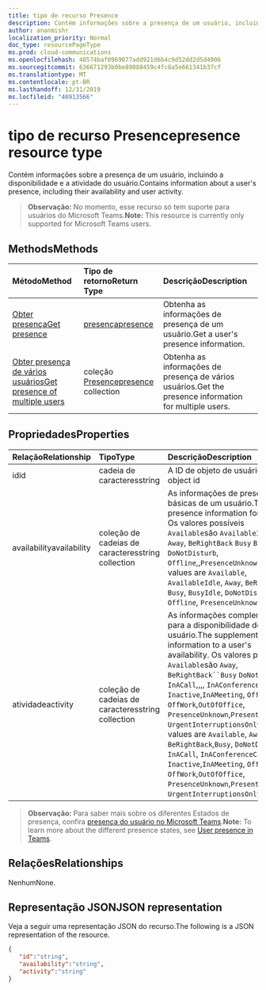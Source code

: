 ```yaml
---
title: tipo de recurso Presence
description: Contém informações sobre a presença de um usuário, incluindo a disponibilidade e a atividade do usuário.
author: ananmishr
localization_priority: Normal
doc_type: resourcePageType
ms.prod: cloud-communications
ms.openlocfilehash: 48574baf0969077add921d6b4c9d52dd2d5d4906
ms.sourcegitcommit: 636671293b0be89088459c4fc8a5e661341b37cf
ms.translationtype: MT
ms.contentlocale: pt-BR
ms.lasthandoff: 12/31/2019
ms.locfileid: "40913566"
---
```

# <a name="presence-resource-type"></a><span data-ttu-id="c6bb7-103">tipo de recurso Presence</span><span class="sxs-lookup"><span data-stu-id="c6bb7-103">presence resource type</span></span>

<span data-ttu-id="c6bb7-104">Contém informações sobre a presença de um usuário, incluindo a disponibilidade e a atividade do usuário.</span><span class="sxs-lookup"><span data-stu-id="c6bb7-104">Contains information about a user's presence, including their availability and user activity.</span></span>

> <span data-ttu-id="c6bb7-105">**Observação:** No momento, esse recurso só tem suporte para usuários do Microsoft Teams.</span><span class="sxs-lookup"><span data-stu-id="c6bb7-105">**Note:** This resource is currently only supported for Microsoft Teams users.</span></span>

## <a name="methods"></a><span data-ttu-id="c6bb7-106">Methods</span><span class="sxs-lookup"><span data-stu-id="c6bb7-106">Methods</span></span>

| <span data-ttu-id="c6bb7-107">Método</span><span class="sxs-lookup"><span data-stu-id="c6bb7-107">Method</span></span>                                                            | <span data-ttu-id="c6bb7-108">Tipo de retorno</span><span class="sxs-lookup"><span data-stu-id="c6bb7-108">Return Type</span></span>                                       | <span data-ttu-id="c6bb7-109">Descrição</span><span class="sxs-lookup"><span data-stu-id="c6bb7-109">Description</span></span>                                  |
|:------------------------------------------------------------------|:--------------------------------------------------|:---------------------------------------------|
| [<span data-ttu-id="c6bb7-110">Obter presença</span><span class="sxs-lookup"><span data-stu-id="c6bb7-110">Get presence</span></span>](../api/presence-get.md)     | [<span data-ttu-id="c6bb7-111">presença</span><span class="sxs-lookup"><span data-stu-id="c6bb7-111">presence</span></span>](../resources/presence.md)     | <span data-ttu-id="c6bb7-112">Obtenha as informações de presença de um usuário.</span><span class="sxs-lookup"><span data-stu-id="c6bb7-112">Get a user's presence information.</span></span>
| [<span data-ttu-id="c6bb7-113">Obter presença de vários usuários</span><span class="sxs-lookup"><span data-stu-id="c6bb7-113">Get presence of multiple users</span></span>](../api/cloudcommunications-getpresencesbyuserid.md)    |  <span data-ttu-id="c6bb7-114">coleção [Presence](../resources/presence.md)</span><span class="sxs-lookup"><span data-stu-id="c6bb7-114">[presence](../resources/presence.md) collection</span></span>     |  <span data-ttu-id="c6bb7-115">Obtenha as informações de presença de vários usuários.</span><span class="sxs-lookup"><span data-stu-id="c6bb7-115">Get the presence information for multiple users.</span></span>      |


## <a name="properties"></a><span data-ttu-id="c6bb7-116">Propriedades</span><span class="sxs-lookup"><span data-stu-id="c6bb7-116">Properties</span></span>

| <span data-ttu-id="c6bb7-117">Relação</span><span class="sxs-lookup"><span data-stu-id="c6bb7-117">Relationship</span></span>        | <span data-ttu-id="c6bb7-118">Tipo</span><span class="sxs-lookup"><span data-stu-id="c6bb7-118">Type</span></span>                                                 | <span data-ttu-id="c6bb7-119">Descrição</span><span class="sxs-lookup"><span data-stu-id="c6bb7-119">Description</span></span>                                                         |
|:--------------------|:-----------------------------------------------------|:--------------------------------------------------------------------|
|<span data-ttu-id="c6bb7-120">id</span><span class="sxs-lookup"><span data-stu-id="c6bb7-120">id</span></span>    |  <span data-ttu-id="c6bb7-121">cadeia de caracteres</span><span class="sxs-lookup"><span data-stu-id="c6bb7-121">string</span></span>     |  <span data-ttu-id="c6bb7-122">A ID de objeto de usuário</span><span class="sxs-lookup"><span data-stu-id="c6bb7-122">The user object id</span></span>   |
|<span data-ttu-id="c6bb7-123">availability</span><span class="sxs-lookup"><span data-stu-id="c6bb7-123">availability</span></span>    |  <span data-ttu-id="c6bb7-124">coleção de cadeias de caracteres</span><span class="sxs-lookup"><span data-stu-id="c6bb7-124">string collection</span></span>   |   <span data-ttu-id="c6bb7-125">As informações de presença básicas de um usuário.</span><span class="sxs-lookup"><span data-stu-id="c6bb7-125">The base presence information for a user.</span></span> <span data-ttu-id="c6bb7-126">Os valores possíveis `Available`são `AvailableIdle`, `Away`, `BeRightBack` `Busy` `BusyIdle`,,, `DoNotDisturb`, `Offline`,,`PresenceUnknown`</span><span class="sxs-lookup"><span data-stu-id="c6bb7-126">Possible values are `Available`, `AvailableIdle`,  `Away`, `BeRightBack`, `Busy`, `BusyIdle`, `DoNotDisturb`, `Offline`, `PresenceUnknown`</span></span>  |
|<span data-ttu-id="c6bb7-127">atividade</span><span class="sxs-lookup"><span data-stu-id="c6bb7-127">activity</span></span>    |  <span data-ttu-id="c6bb7-128">coleção de cadeias de caracteres</span><span class="sxs-lookup"><span data-stu-id="c6bb7-128">string collection</span></span>      |    <span data-ttu-id="c6bb7-129">As informações complementares para a disponibilidade de um usuário.</span><span class="sxs-lookup"><span data-stu-id="c6bb7-129">The supplemental information to a user's availability.</span></span> <span data-ttu-id="c6bb7-130">Os valores possíveis `Available`são `Away`, `BeRightBack``Busy` `DoNotDisturb` `InACall`,,,, `InAConferenceCall`, `Inactive`,`InAMeeting`, `Offline`, `OffWork`,`OutOfOffice`, `PresenceUnknown`,`Presenting`, `UrgentInterruptionsOnly`.</span><span class="sxs-lookup"><span data-stu-id="c6bb7-130">Possible values are `Available`, `Away`, `BeRightBack`,`Busy`, `DoNotDisturb`, `InACall`, `InAConferenceCall`, `Inactive`,`InAMeeting`, `Offline`, `OffWork`,`OutOfOffice`, `PresenceUnknown`,`Presenting`, `UrgentInterruptionsOnly`.</span></span>       |

><span data-ttu-id="c6bb7-131">**Observação:** Para saber mais sobre os diferentes Estados de presença, confira [presença do usuário no Microsoft Teams](https://docs.microsoft.com/microsoftteams/presence-admins).</span><span class="sxs-lookup"><span data-stu-id="c6bb7-131">**Note:** To learn more about the different presence states, see [User presence in Teams](https://docs.microsoft.com/microsoftteams/presence-admins).</span></span> 

## <a name="relationships"></a><span data-ttu-id="c6bb7-132">Relações</span><span class="sxs-lookup"><span data-stu-id="c6bb7-132">Relationships</span></span>

<span data-ttu-id="c6bb7-133">Nenhum</span><span class="sxs-lookup"><span data-stu-id="c6bb7-133">None.</span></span>

## <a name="json-representation"></a><span data-ttu-id="c6bb7-134">Representação JSON</span><span class="sxs-lookup"><span data-stu-id="c6bb7-134">JSON representation</span></span>

<span data-ttu-id="c6bb7-135">Veja a seguir uma representação JSON do recurso.</span><span class="sxs-lookup"><span data-stu-id="c6bb7-135">The following is a JSON representation of the resource.</span></span>

<!-- {
  "blockType": "resource",
  "optionalProperties": [
  ],
  "@odata.type": "microsoft.graph.presence"
}-->
```json
{
   "id":"string",
   "availability":"string",
   "activity":"string"
}
```

